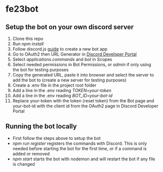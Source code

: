 # fe23bot

## Setup the bot on your own discord server

1. Clone this repo
2. Run *npm install*
3. Follow discord.js [guide](https://discordjs.guide/preparations/setting-up-a-bot-application.html) to create a new bot app
4. Go to OAuth2 then URL Generator in [Discord Developer Portal](https://discord.com/developers/applications)
5. Select *applications.commands* and *bot* in Scopes
6. Select needed permissions in Bot Permissions, or *admin* if only using the bot for testing purposes
7. Copy the generated URL, paste it into browser and select the server to add the bot to (create a new server for testing purposes)
8. Create a .env file in the project root folder
9. Add a line in the .env reading *TOKEN=your-token*
10. Add a line in the .env reading *BOT_ID=your-bot-id*
11. Replace your-token with the token (reset token) from the Bot page and your-bot-id with the client id from the OAuth2 page in Discord Developer Portal

## Running the bot locally

* First follow the steps above to setup the bot
* *npm run register* registers the commands with Discord. This is only needed before starting the bot for the first time, or if a command is added or removed
* *npm start* starts the bot with nodemon and will restart the bot if any file is changed

